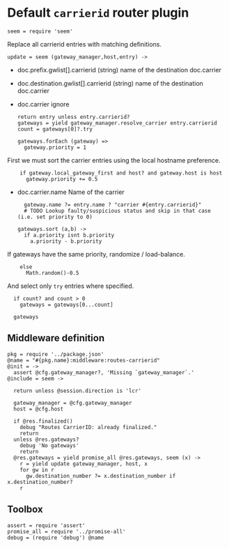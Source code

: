 Default `carrierid` router plugin
=================================

    seem = require 'seem'

Replace all carrierid entries with matching definitions.

    update = seem (gateway_manager,host,entry) ->

* doc.prefix.gwlist[].carrierid (string) name of the destination doc.carrier
* doc.destination.gwlist[].carrierid (string) name of the destination doc.carrier
* doc.carrier ignore

      return entry unless entry.carrierid?
      gateways = yield gateway_manager.resolve_carrier entry.carrierid
      count = gateways[0]?.try

      gateways.forEach (gateway) =>
        gateway.priority = 1

First we must sort the carrier entries using the local hostname preference.

        if gateway.local_gateway_first and host? and gateway.host is host
          gateway.priority += 0.5

* doc.carrier.name Name of the carrier

        gateway.name ?= entry.name ? "carrier #{entry.carrierid}"
        # TODO Lookup faulty/suspicious status and skip in that case (i.e. set priority to 0)

      gateways.sort (a,b) ->
        if a.priority isnt b.priority
          a.priority - b.priority

If gateways have the same priority, randomize / load-balance.

        else
          Math.random()-0.5

And select only `try` entries where specified.

      if count? and count > 0
        gateways = gateways[0...count]

      gateways

Middleware definition
---------------------

    pkg = require '../package.json'
    @name = "#{pkg.name}:middleware:routes-carrierid"
    @init = ->
      assert @cfg.gateway_manager?, 'Missing `gateway_manager`.'
    @include = seem ->

      return unless @session.direction is 'lcr'

      gateway_manager = @cfg.gateway_manager
      host = @cfg.host

      if @res.finalized()
        debug "Routes CarrierID: already finalized."
        return
      unless @res.gateways?
        debug 'No gateways'
        return
      @res.gateways = yield promise_all @res.gateways, seem (x) ->
        r = yield update gateway_manager, host, x
        for gw in r
          gw.destination_number ?= x.destination_number if x.destination_number?
        r

Toolbox
-------

    assert = require 'assert'
    promise_all = require '../promise-all'
    debug = (require 'debug') @name
